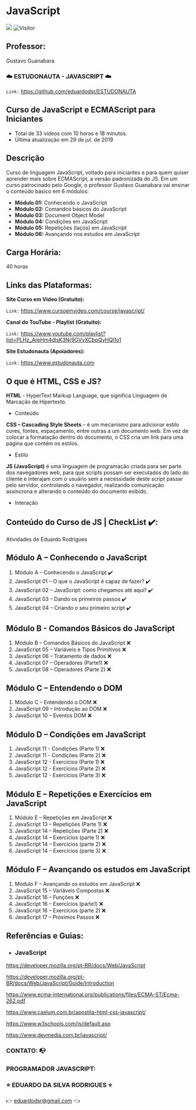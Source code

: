 # JavaScript

[![](https://img.shields.io/badge/made_by-eduardodsr-green)](https://github.com/eduardods/)
![Visitor](https://visitor-badge.glitch.me/badge?page_id=eduardodsr.ESTUDONAUTA)

## Professor:

Gustavo Guanabara

### :cloud: ESTUDONAUTA - JAVASCRIPT :cloud:

``` Link: ```
<https://github.com/eduardodsr/ESTUDONAUTA>

## Curso de JavaScript e ECMAScript para Iniciantes

- Total de 33 vídeos com 10 horas e 18 minutos.
- Última atualização em 29 de jul. de 2019

## Descrição

Curso de linguagem JavaScript, voltado para iniciantes e para quem quiser aprender mais sobre ECMAScript, a versão padronizada do JS. 
Em um curso patrocinado pelo Google, o professor Gustavo Guanabara vai ensinar o conteúdo básico em 6 módulos:

- **Módulo 01:** Conhecendo o JavaScript
- **Módulo 02:** Comandos básicos do JavaScript
- **Módulo 03:** Document Object Model
- **Módulo 04:** Condições em JavaScript
- **Módulo 05:** Repetições (laços) em JavaScript
- **Módulo 06:** Avançando nos estudos em JavaScript


## Carga Horária:
40 horas

## Links das Plataformas:

**Site Curso em Video (Gratuito):** 

``` Link: ``` <https://www.cursoemvideo.com/course/javascript/>

**Canal do TouTube - Playlist (Gratuito):** 

``` Link: ``` <https://www.youtube.com/playlist?list=PLHz_AreHm4dlsK3Nr9GVvXCbpQyHQl1o1>

**Site Estudonauta (Apoiadores):** 

``` Link: ``` <https://www.estudonauta.com>

## O que é HTML, CSS e JS?

**HTML** - HyperText Markup Language, que significa Linguagem de Marcação de Hipertexto.
- Conteúdo

**CSS – Cascading Style Sheets** – é um mecanismo para adicionar estilo cores, fontes, espaçamento, entre outras a um documento web. Em vez de colocar a formatação dentro do documento, o CSS cria um link para uma página que contém os estilos.
- Estilo

**JS (JavaScript)** é uma linguagem de programação criada para ser parte dos navegadores web, para que scripts possam ser executados do lado do cliente e interajam com o usuário sem a necessidade deste script passar pelo servidor, controlando o navegador, realizando comunicação assíncrona e alterando o conteúdo do documento exibido.
- Interação

## Conteúdo do Curso de JS | CheckList ✔️:
Atividades de Eduardo Rodrigues

## Módulo A – Conhecendo o JavaScript
01. Módulo A – Conhecendo o JavaScript ✔️
01. JavaScript 01 – O que o JavaScript é capaz de fazer? ✔️
01. JavaScript 02 – JavaScript: como chegamos até aqui?  ✔️
01. JavaScript 03 – Dando os primeiros passos ✔️
01. JavaScript 04 – Criando o seu primeiro script ✔️


## Módulo B - Comandos Básicos do JavaScript
01. Módulo B – Comandos Básicos do JavaScript  :x:
01. JavaScript 05 – Variáveis e Tipos Primitivos  :x:
01. JavaScript 06 – Tratamento de dados  :x:
01. JavaScript 07 – Operadores (Parte1) :x:
01. JavaScript 08 – Operadores (Parte 2) :x:

## Módulo C – Entendendo o DOM
01. Módulo C – Entendendo o DOM :x:
01. JavaScript 09 – Introdução ao DOM	 :x:
01. JavaScript 10 – Eventos DOM :x:


## Módulo D – Condições em JavaScript
01. JavaScript 11 - Condições (Parte 1) :x:
01. JavaScript 11 - Condições (Parte 2) :x:
01. JavaScript 12 - Exercícios (Parte 1) :x:
01. JavaScript 12 - Exercícios (Parte 2) :x:
01. JavaScript 12 - Exercícios (Parte 3) :x:


## Módulo E – Repetições e Exercícios em JavaScript
01. Módulo E – Repetições em JavaScript :x:
01. JavaScript 13 – Repetições (Parte 1) :x:
01. JavaScript 14 – Repetições (Parte 2) :x:
01. JavaScript 14 – Exercícios (parte 1) :x:
01. JavaScript 14 – Exercícios (parte 2) :x:
01. JavaScript 14 – Exercícios (parte 3) :x:


## Módulo F – Avançando os estudos em JavaScript
01. Módulo F – Avançando os estudos em JavaScript 	:x:
01. JavaScript 15 – Variáveis Compostas	:x:
01. JavaScript 16 – Funções :x:
01. JavaScript 16 – Exercícios (parte1)	:x:
01. JavaScript 16 – Exercícios (parte 2) :x:
01. JavaScript 17 – Próximos Passos	:x:


## Referências e Guias:

- ### JavaScript

https://developer.mozilla.org/pt-BR/docs/Web/JavaScript

https://developer.mozilla.org/pt-BR/docs/Web/JavaScript/Guide/Introduction

https://www.ecma-international.org/publications/files/ECMA-ST/Ecma-262.pdf

https://www.caelum.com.br/apostila-html-css-javascript/

https://www.w3schools.com/js/default.asp

https://www.devmedia.com.br/javascript/


### CONTATO: :mailbox_with_no_mail:

###  PROGRAMADOR JAVASCRIPT: 

### :star: EDUARDO DA SILVA RODRIGUES :star:

:point_right: eduardodsr@gmail.com :point_left: 
